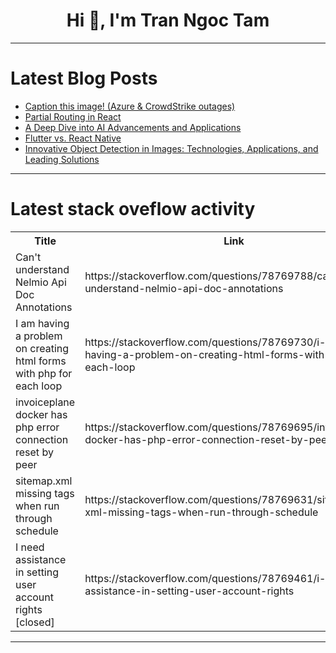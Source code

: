 <h1 align="center">Hi 👋, I'm Tran Ngoc Tam</h1>

---

# Latest Blog Posts 
<!-- BLOG-POST-LIST:START -->
- [Caption this image! &lpar;Azure &amp; CrowdStrike outages&rpar;](https://dev.to/kgilpin/caption-this-image-azure-crowdstrike-outages-57dh)
- [Partial Routing in React](https://dev.to/alikhanzada577/partial-routing-in-react-290p)
- [A Deep Dive into AI Advancements and Applications](https://dev.to/citrux-digital/a-deep-dive-into-ai-advancements-and-applications-44li)
- [Flutter vs. React Native](https://dev.to/sh20raj/flutter-vs-react-native-1die)
- [Innovative Object Detection in Images: Technologies, Applications, and Leading Solutions](https://dev.to/api4ai/innovative-object-detection-in-images-technologies-applications-and-leading-solutions-1hgl)
<!-- BLOG-POST-LIST:END -->

---

# Latest stack oveflow activity
<table>
  <tr><th>Title</th><th>Link</th></tr>
  <!-- STACKOVERFLOW:START --><tr><td>Can&#39;t understand Nelmio Api Doc Annotations</td><td>https://stackoverflow.com/questions/78769788/cant-understand-nelmio-api-doc-annotations</td></tr><tr><td>I am having a problem on creating html forms with php for each loop</td><td>https://stackoverflow.com/questions/78769730/i-am-having-a-problem-on-creating-html-forms-with-php-for-each-loop</td></tr><tr><td>invoiceplane docker has php error connection reset by peer</td><td>https://stackoverflow.com/questions/78769695/invoiceplane-docker-has-php-error-connection-reset-by-peer</td></tr><tr><td>sitemap.xml missing tags when run through schedule</td><td>https://stackoverflow.com/questions/78769631/sitemap-xml-missing-tags-when-run-through-schedule</td></tr><tr><td>I need assistance in setting user account rights [closed]</td><td>https://stackoverflow.com/questions/78769461/i-need-assistance-in-setting-user-account-rights</td></tr><!-- STACKOVERFLOW:END -->
</table>

---


